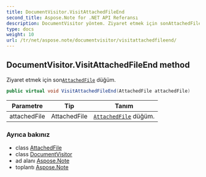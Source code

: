 ```yaml
---
title: DocumentVisitor.VisitAttachedFileEnd
second_title: Aspose.Note for .NET API Referansı
description: DocumentVisitor yöntem. Ziyaret etmek için sonAttachedFile düğüm.
type: docs
weight: 10
url: /tr/net/aspose.note/documentvisitor/visitattachedfileend/
---
```

## DocumentVisitor.VisitAttachedFileEnd method

Ziyaret etmek için son[`AttachedFile`](../../attachedfile/) düğüm.

```csharp
public virtual void VisitAttachedFileEnd(AttachedFile attachedFile)
```

| Parametre | Tip | Tanım |
| --- | --- | --- |
| attachedFile | AttachedFile | [`AttachedFile`](../../attachedfile/) düğüm. |

### Ayrıca bakınız

* class [AttachedFile](../../attachedfile/)
* class [DocumentVisitor](../)
* ad alanı [Aspose.Note](../../documentvisitor/)
* toplantı [Aspose.Note](../../../)


